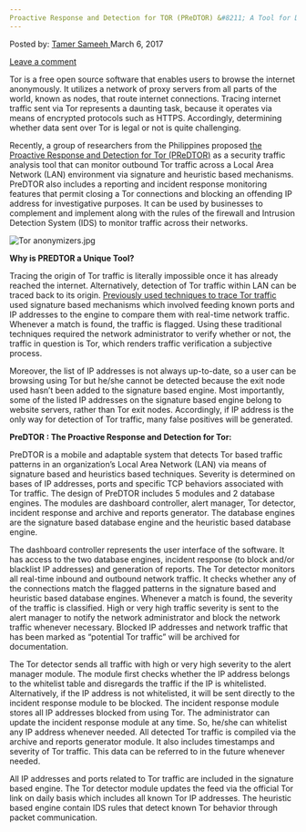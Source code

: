 ```yaml
---
Proactive Response and Detection for TOR (PReDTOR) &#8211; A Tool for De-anonymizing Tor Traffic
---
```

<article class="post-listing post-18389 post type-post status-publish format-standard has-post-thumbnail hentry category-deepdot-news tag-deanonymizing tag-detection tag-predtor tag-proactive tag-response tag-tool tag-tor tag-traffic">
<div class="post-inner">
<span>Posted by: <a href="https://www.deepdotweb.com/author/tamersameeh/" title="">Tamer Sameeh </a></span>
<span>March 6, 2017</span>

<span><a href="https://www.deepdotweb.com/2017/03/06/proactive-response-detection-tor-predtor-tool-de-anonymizing-tor-traffic/#respond">Leave a comment</a></span>
</p>
<div class="clear"></div>
<div class="entry">
<p>Tor is a free open source software that enables users to browse the internet anonymously. It utilizes a network of proxy servers from all parts of the world, known as nodes, that route internet connections. Tracing internet traffic sent via Tor represents a daunting task, because it operates via means of encrypted protocols such as HTTPS. Accordingly, determining whether data sent over Tor is legal or not is quite challenging.</p>
<p>Recently, a group of researchers from the Philippines proposed <a href="https://www.researchgate.net/publication/309533083_Proactive_Response_and_Detection_of_TOR_Anonymizers_through_Signature_and_Heuristic-based_Mechanisms">the Proactive Response and Detection for Tor (PReDTOR)</a> as a security traffic analysis tool that can monitor outbound Tor traffic across a Local Area Network (LAN) environment via signature and heuristic based mechanisms. PreDTOR also includes a reporting and incident response monitoring features that permit closing a Tor connections and blocking an offending IP address for investigative purposes. It can be used by businesses to complement and implement along with the rules of the firewall and Intrusion Detection System (IDS) to monitor traffic across their networks.</p>
<p><img class="wp-image-18395 aligncenter" src="https://www.deepdotweb.com/wp-content/uploads/2017/02/tor-anonymizers-jpg.jpeg" alt="Tor anonymizers.jpg" srcset="https://www.deepdotweb.com/wp-content/uploads/2017/02/tor-anonymizers-jpg.jpeg 640w, https://www.deepdotweb.com/wp-content/uploads/2017/02/tor-anonymizers-jpg-300x169.jpeg 300w" sizes="(max-width: 640px) 100vw, 640px" /></p>
<p><strong>Why is PREDTOR a Unique Tool?</strong></p>
<p>Tracing the origin of Tor traffic is literally impossible once it has already reached the internet. Alternatively, detection of Tor traffic within LAN can be traced back to its origin. <a href="https://www.deepdotweb.com/2017/02/07/a-security-evaluation-of-public-and-private-tor-bridges/">Previously used techniques to trace Tor traffic</a> used signature based mechanisms which involved feeding known ports and IP addresses to the engine to compare them with real-time network traffic. Whenever a match is found, the traffic is flagged. Using these traditional techniques required the network administrator to verify whether or not, the traffic in question is Tor, which renders traffic verification a subjective process.</p>
<p>Moreover, the list of IP addresses is not always up-to-date, so a user can be browsing using Tor but he/she cannot be detected because the exit node used hasn&#8217;t been added to the signature based engine. Most importantly, some of the listed IP addresses on the signature based engine belong to website servers, rather than Tor exit nodes. Accordingly, if IP address is the only way for detection of Tor traffic, many false positives will be generated.</p>
<p><strong>PreDTOR : The Proactive Response and Detection for Tor:</strong></p>
<p>PreDTOR is a mobile and adaptable system that detects Tor based traffic patterns in an organization&#8217;s Local Area Network (LAN) via means of signature based and heuristics based techniques. Severity is determined on bases of IP addresses, ports and specific TCP behaviors associated with Tor traffic. The design of PreDTOR includes 5 modules and 2 database engines. The modules are dashboard controller, alert manager, Tor detector, incident response and archive and reports generator. The database engines are the signature based database engine and the heuristic based database engine.</p>
<p>The dashboard controller represents the user interface of the software. It has access to the two database engines, incident response (to block and/or blacklist IP addresses) and generation of reports. The Tor detector monitors all real-time inbound and outbound network traffic. It checks whether any of the connections match the flagged patterns in the signature based and heuristic based database engines. Whenever a match is found, the severity of the traffic is classified. High or very high traffic severity is sent to the alert manager to notify the network administrator and block the network traffic whenever necessary. Blocked IP addresses and network traffic that has been marked as &#8220;potential Tor traffic&#8221; will be archived for documentation.</p>
<p>The Tor detector sends all traffic with high or very high severity to the alert manager module. The module first checks whether the IP address belongs to the whitelist table and disregards the traffic if the IP is whitelisted. Alternatively, if the IP address is not whitelisted, it will be sent directly to the incident response module to be blocked. The incident response module stores all IP addresses blocked from using Tor. The administrator can update the incident response module at any time. So, he/she can whitelist any IP address whenever needed. All detected Tor traffic is compiled via the archive and reports generator module. It also includes timestamps and severity of Tor traffic. This data can be referred to in the future whenever needed.</p>
<p>All IP addresses and ports related to Tor traffic are included in the signature based engine. The Tor detector module updates the feed via the official Tor link on daily basis which includes all known Tor IP addresses. The heuristic based engine contain IDS rules that detect known Tor behavior through packet communication.</p>
</div>
<span style="display:none"><a href="https://www.deepdotweb.com/tag/deanonymizing/" rel="tag">deanonymizing</a> <a href="https://www.deepdotweb.com/tag/detection/" rel="tag">detection</a> <a href="https://www.deepdotweb.com/tag/predtor/" rel="tag">predtor</a> <a href="https://www.deepdotweb.com/tag/proactive/" rel="tag">proactive</a> <a href="https://www.deepdotweb.com/tag/response/" rel="tag">response</a> <a href="https://www.deepdotweb.com/tag/tool/" rel="tag">tool</a> <a href="https://www.deepdotweb.com/tag/tor/" rel="tag">tor</a> <a href="https://www.deepdotweb.com/tag/traffic/" rel="tag">traffic</a></span> <span style="display:none" class="updated">2017-03-06</span>
<div style="display:none" class="vcard author" itemprop="author" itemscope itemtype="http://schema.org/Person"><strong class="fn" itemprop="name"><a href="https://www.deepdotweb.com/author/tamersameeh/" title="Posts by Tamer Sameeh" rel="author">Tamer Sameeh</a></strong></div>
</div>
</article>

